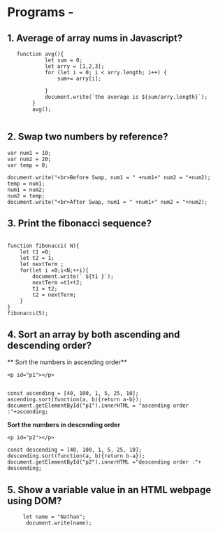 # Programs -
## 1. Average of array nums in Javascript?
```
   function avg(){
            let sum = 0;
            let arry = [1,2,3];
            for (let i = 0; i < arry.length; i++) {
                sum+= arry[i];
                
            }
            document.write(`the average is ${sum/arry.length}`);
        }
        avg();
    
```

## 2. Swap two numbers by reference?
```
var num1 = 10;
var num2 = 20;
var temp = 0;

document.write("<br>Before Swap, num1 = " +num1+" num2 = "+num2);
temp = num1;
num1 = num2;
num2 = temp;
document.write("<br>After Swap, num1 = " +num1+" num2 = "+num2);

```

## 3. Print the fibonacci sequence?
```

function fibonacci( N){
    let t1 =0;
    let t2 = 1;
    let nextTerm ;
    for(let i =0;i<N;++i){
        document.write(` ${t1 }`);
        nextTerm =t1+t2;
        t1 = t2;
        t2 = nextTerm;
    }
}
fibonacci(5);

```

## 4. Sort an array by both ascending and descending order?
** Sort the numbers in ascending order**
```
<p id="p1"></p>


const ascending = [40, 100, 1, 5, 25, 10];
ascending.sort(function(a, b){return a-b});
document.getElementById("p1").innerHTML = "ascending order :"+ascending;
```
**Sort the numbers in descending order**
```
<p id="p2"></p>

const descending = [40, 100, 1, 5, 25, 10];
descending.sort(function(a, b){return b-a});
document.getElementById("p2").innerHTML ="descending order :"+ descending;

```

## 5. Show a variable value in an HTML webpage using DOM?
```
     let name = "Nathan";
      document.write(name); 
  
```

